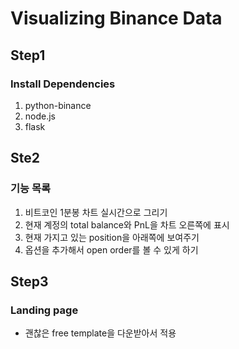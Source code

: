 # Visualizing Binance Data

## Step1

### Install Dependencies

1. python-binance
2. node.js
3. flask

## Ste2

### 기능 목록

1. 비트코인 1분봉 차트 실시간으로 그리기
2. 현재 계정의 total balance와 PnL을 차트 오른쪽에 표시
3. 현재 가지고 있는 position을 아래쪽에 보여주기
4. 옵션을 추가해서 open order를 볼 수 있게 하기

## Step3

### Landing page

- 괜찮은 free template을 다운받아서 적용